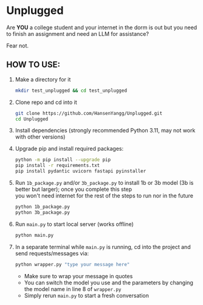 # Unplugged

Are **YOU** a college student and your internet in the dorm is out but you need to finish an assignment and need an LLM for assistance?

Fear not.

## HOW TO USE:

1. Make a directory for it  
   ```bash
   mkdir test_unplugged && cd test_unplugged
   ```

2. Clone repo and cd into it  
   ```bash
   git clone https://github.com/HansenYangg/Unplugged.git
   cd Unplugged
   ```

3. Install dependencies (strongly recommended Python 3.11, may not work with other versions)  

4. Upgrade pip and install required packages:  
   ```bash
   python -m pip install --upgrade pip
   pip install -r requirements.txt
   pip install pydantic uvicorn fastapi pyinstaller
   ```

5. Run `1b_package.py` and/or `3b_package.py` to install 1b or 3b model (3b is better but larger); once you complete this step  
   you won't need internet for the rest of the steps to run nor in the future  
   ```bash
   python 1b_package.py
   python 3b_package.py
   ```

6. Run `main.py` to start local server (works offline)  
   ```bash
   python main.py
   ```

7. In a separate terminal while `main.py` is running, cd into the project and send requests/messages via:  
   ```bash
   python wrapper.py "type your message here"
   ```  
   - Make sure to wrap your message in quotes  
   - You can switch the model you use and the parameters by changing the model name in line 8 of `wrapper.py`  
   - Simply rerun `main.py` to start a fresh conversation
